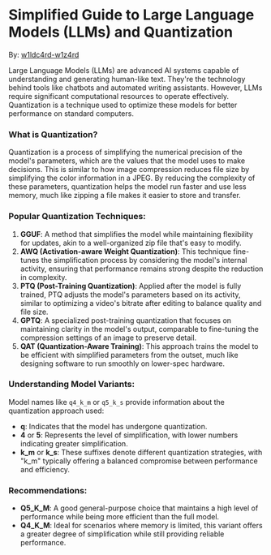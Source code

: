 # Simplified Guide to Large Language Models (LLMs) and Quantization

By: [w1ldc4rd-w1z4rd](https://github.com/w1ldc4rd-w1z4rd)

Large Language Models (LLMs) are advanced AI systems capable of understanding and generating human-like text. They're the technology behind tools like chatbots and automated writing assistants. However, LLMs require significant computational resources to operate effectively. Quantization is a technique used to optimize these models for better performance on standard computers.

### What is Quantization?

Quantization is a process of simplifying the numerical precision of the model's parameters, which are the values that the model uses to make decisions. This is similar to how image compression reduces file size by simplifying the color information in a JPEG. By reducing the complexity of these parameters, quantization helps the model run faster and use less memory, much like zipping a file makes it easier to store and transfer.

### Popular Quantization Techniques:

1. **GGUF**: A method that simplifies the model while maintaining flexibility for updates, akin to a well-organized zip file that's easy to modify.
2. **AWQ (Activation-aware Weight Quantization)**: This technique fine-tunes the simplification process by considering the model's internal activity, ensuring that performance remains strong despite the reduction in complexity.
3. **PTQ (Post-Training Quantization)**: Applied after the model is fully trained, PTQ adjusts the model's parameters based on its activity, similar to optimizing a video's bitrate after editing to balance quality and file size.
4. **GPTQ**: A specialized post-training quantization that focuses on maintaining clarity in the model's output, comparable to fine-tuning the compression settings of an image to preserve detail.
5. **QAT (Quantization-Aware Training)**: This approach trains the model to be efficient with simplified parameters from the outset, much like designing software to run smoothly on lower-spec hardware.

### Understanding Model Variants:

Model names like `q4_k_m` or `q5_k_s` provide information about the quantization approach used:

- **q**: Indicates that the model has undergone quantization.
- **4** or **5**: Represents the level of simplification, with lower numbers indicating greater simplification.
- **k_m** or **k_s**: These suffixes denote different quantization strategies, with "k_m" typically offering a balanced compromise between performance and efficiency.

### Recommendations:

- **Q5_K_M**: A good general-purpose choice that maintains a high level of performance while being more efficient than the full model.
- **Q4_K_M**: Ideal for scenarios where memory is limited, this variant offers a greater degree of simplification while still providing reliable performance.
